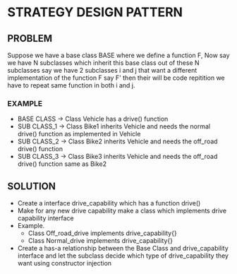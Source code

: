 # STRATEGY DESIGN PATTERN

## PROBLEM
Suppose we have a base class BASE where we define a function F, Now say we have N subclasses which inherit
this base class out of these N subclasses say we have 2 subclasses i and j that want a different implementation
of the function F say F' then their will be code repitition we have to repeat same function in both i and j.

### EXAMPLE
- BASE CLASS -> Class Vehicle has a drive() function
- SUB CLASS_1 -> Class Bike1 inherits Vehicle and needs the normal drive() function as implemented in Vehicle
- SUB CLASS_2 -> Class Bike2 inherits Vehicle and needs the off_road drive() function
- SUB CLASS_3 -> Class Bike3 inherits Vehicle and needs the off_road drive() function same as Bike2

## SOLUTION
- Create a interface drive_capability which has a function drive()
- Make for any new drive capability make a class which implements drive capability interface
- Example.
  - Class Off_road_drive implements drive_capability{}
  - Class Normal_drive implements drive_capability{}
- Create a has-a relationship between the Base Class and drive_capability interface and let the subclass decide
which type of drive_capability they want using constructor injection